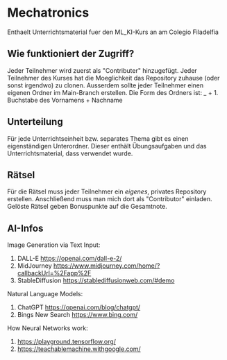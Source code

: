 # Mechatronics
Enthaelt Unterrichtsmaterial fuer den ML_KI-Kurs an am Colegio Filadelfia

## Wie funktioniert der Zugriff?
Jeder Teilnehmer wird zuerst als "Contributer" hinzugefügt.
Jeder Teilnehmer des Kurses hat die Moeglichkeit das Repository zuhause (oder sonst irgendwo) zu clonen.
Ausserdem sollte jeder Teilnehmer einen eigenen Ordner im Main-Branch erstellen.
Die Form des Ordners ist: _ + 1. Buchstabe des Vornamens + Nachname

## Unterteilung
Für jede Unterrichtseinheit bzw. separates Thema gibt es einen eigenständigen Unterordner.
Dieser enthält Übungsaufgaben und das Unterrichtsmaterial, dass verwendet wurde.

## Rätsel
Für die Rätsel muss jeder Teilnehmer ein *eigenes*, privates Repository erstellen.
Anschließend muss man mich dort als "Contributor" einladen.
Gelöste Rätsel geben Bonuspunkte auf die Gesamtnote.

## AI-Infos
Image Generation via Text Input:
1. DALL-E           https://openai.com/dall-e-2/
2. MidJourney       https://www.midjourney.com/home/?callbackUrl=%2Fapp%2F
3. StableDiffusion  https://stablediffusionweb.com/#demo

Natural Language Models:
1. ChatGPT          https://openai.com/blog/chatgpt/
2. Bings New Search https://www.bing.com/

How Neural Networks work:
1. https://playground.tensorflow.org/
2. https://teachablemachine.withgoogle.com/
